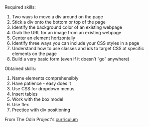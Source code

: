 Required skills:

01. Two ways to move a div around on the page
02. Stick a div onto the bottom or top of the page
03. Identify the background color of an existing webpage
04. Grab the URL for an image from an existing webpage
05. Center an element horizontally
06. Identify three ways you can include your CSS styles in a page
07. Understand how to use classes and ids to target CSS at specific elements on the page
08. Build a very basic form (even if it doesn’t “go” anywhere)


Obtained skills:

01. Name elements comprehensibly
02. Have patience - easy does it
03. Use CSS for dropdown menus
04. Insert tables
05. Work with the box model
06. Use flex
07. Prectice with div positioning


From The Odin Project's [curriculum](http://www.theodinproject.com/courses/web-development-101/lessons/html-css)